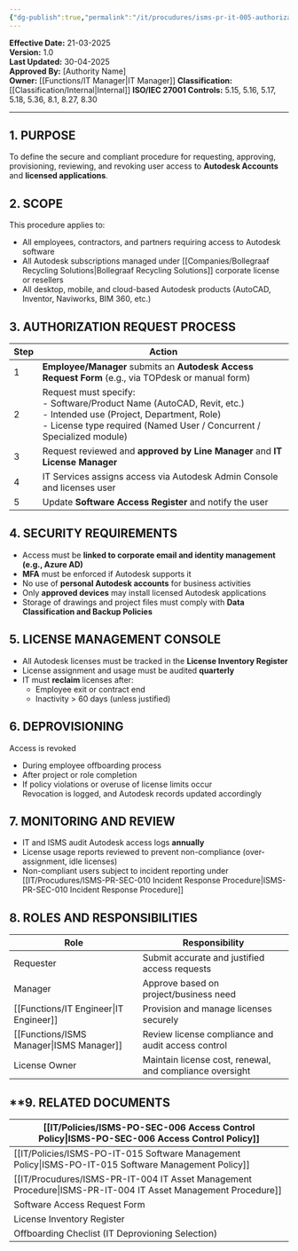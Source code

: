 ```yaml
---
{"dg-publish":true,"permalink":"/it/procudures/isms-pr-it-005-authorization-for-autodesk-accounts-and-apps/","tags":["procedure","access","autodesk"],"noteIcon":"default"}
---
```


 
**Effective Date:** 21-03-2025  
**Version:** 1.0  
**Last Updated:** 30-04-2025  
**Approved By:** [Authority Name]  
**Owner:** [[Functions/IT Manager\|IT Manager]]
**Classification:** [[Classification/Internal\|Internal]]
**ISO/IEC 27001 Controls:** 5.15, 5.16, 5.17, 5.18, 5.36, 8.1, 8.27, 8.30

---
## **1. PURPOSE**  
To define the secure and compliant procedure for requesting, approving, provisioning, reviewing, and revoking user access to **Autodesk Accounts** and **licensed applications**.
## **2. SCOPE**
This procedure applies to:
- All employees, contractors, and partners requiring access to Autodesk software
- All Autodesk subscriptions managed under [[Companies/Bollegraaf Recycling Solutions\|Bollegraaf Recycling Solutions]] corporate license or resellers
- All desktop, mobile, and cloud-based Autodesk products (AutoCAD, Inventor, Naviworks, BIM 360, etc.)
 
## **3. AUTHORIZATION REQUEST PROCESS** 

| Step | Action                                                                                                                                                                                              |
| ---- | --------------------------------------------------------------------------------------------------------------------------------------------------------------------------------------------------- |
| 1    | **Employee/Manager** submits an **Autodesk Access Request Form** (e.g., via TOPdesk or manual form)                                                                                                 |
| 2    | Request must specify:<br>- Software/Product Name (AutoCAD, Revit, etc.)<br>- Intended use (Project, Department, Role)<br>- License type required (Named User / Concurrent / Specialized module)<br> |
| 3    | Request reviewed and **approved by Line Manager** and **IT License Manager**                                                                                                                        |
| 4    | IT Services assigns access via Autodesk Admin Console and licenses user                                                                                                                             |
| 5    | Update **Software Access Register** and notify the user                                                                                                                                             |
## **4. SECURITY  REQUIREMENTS**
- Access must be **linked to corporate email and identity management (e.g., Azure AD)**
- **MFA** must be enforced if Autodesk supports it
- No use of **personal Autodesk accounts** for business activities
- Only **approved devices** may install licensed Autodesk applications
- Storage of drawings and project files must comply with **Data Classification and Backup Policies**

## **5. LICENSE MANAGEMENT CONSOLE**  
- All Autodesk licenses must be tracked in the **License Inventory Register**
- License assignment and usage must be audited **quarterly**
- IT must **reclaim** licenses after:
    - Employee exit or contract end
    - Inactivity > 60 days (unless justified)
## **6. DEPROVISIONING**  
Access is revoked
- During employee offboarding process
- After project or role completion
- If policy violations or overuse of license limits occur  
    Revocation is logged, and Autodesk records updated accordingly
## **7. MONITORING AND REVIEW**  
- IT and ISMS audit Autodesk access logs **annually**
- License usage reports reviewed to prevent non-compliance (over-assignment, idle licenses)
- Non-compliant users subject to incident reporting under [[IT/Procudures/ISMS-PR-SEC-010 Incident Response Procedure\|ISMS-PR-SEC-010 Incident Response Procedure]]
## **8. ROLES AND RESPONSIBILITIES**

| Role             | Responsibility                                           |
| ---------------- | -------------------------------------------------------- |
| Requester        | Submit accurate and justified access requests            |
| Manager          | Approve based on project/business need                   |
| [[Functions/IT Engineer\|IT Engineer]]  | Provision and manage licenses securely                   |
| [[Functions/ISMS Manager\|ISMS Manager]] | Review license compliance and audit access control       |
| License Owner    | Maintain license cost, renewal, and compliance oversight |
## **9. RELATED DOCUMENTS

| [[IT/Policies/ISMS-PO-SEC-006 Access Control Policy\|ISMS-PO-SEC-006 Access Control Policy]]        |
| ------------------------------------------------ |
| [[IT/Policies/ISMS-PO-IT-015 Software Management Policy\|ISMS-PO-IT-015 Software Management Policy]]    |
| [[IT/Procudures/ISMS-PR-IT-004 IT Asset Management Procedure\|ISMS-PR-IT-004 IT Asset Management Procedure]] |
| Software Access Request Form                     |
| License Inventory Register                       |
| Offboarding Checlist (IT Deprovioning Selection) |







